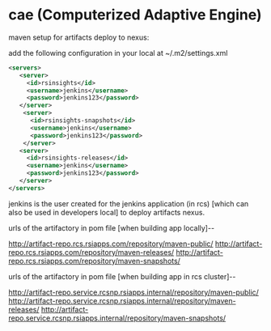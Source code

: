 # cae (Computerized Adaptive Engine)



maven setup for artifacts deploy to nexus:

add the following configuration in your local at ~/.m2/settings.xml  

```xml
<servers>
   <server>
     <id>rsinsights</id>
     <username>jenkins</username>
     <password>jenkins123</password>
   </server>
    <server>
      <id>rsinsights-snapshots</id>
      <username>jenkins</username>
      <password>jenkins123</password>
    </server>
   <server>
     <id>rsinsights-releases</id>
     <username>jenkins</username>
     <password>jenkins123</password>
   </server>
</servers>
 ```
 
 jenkins is the user created for the jenkins application (in rcs) [which can also be used in developers local] to deploy artifacts nexus.
 
 
 urls of the artifactory in pom file [when building app locally]--
 
 http://artifact-repo.rcs.rsiapps.com/repository/maven-public/
 http://artifact-repo.rcs.rsiapps.com/repository/maven-releases/
 http://artifact-repo.rcs.rsiapps.com/repository/maven-snapshots/
 
 urls of the artifactory in pom file [when building app in rcs cluster]--
 
 http://artifact-repo.service.rcsnp.rsiapps.internal/repository/maven-public/
 http://artifact-repo.service.rcsnp.rsiapps.internal/repository/maven-releases/
 http://artifact-repo.service.rcsnp.rsiapps.internal/repository/maven-snapshots/
 
